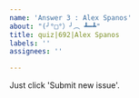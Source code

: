 ```yaml
---
name: 'Answer 3 : Alex Spanos'
about: "(╯°□°）╯︵ ┻━┻"
title: quiz|692|Alex Spanos
labels: ''
assignees: ''

---
```


Just click 'Submit new issue'.
